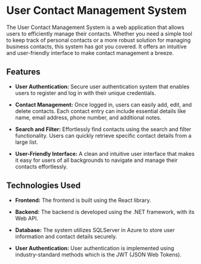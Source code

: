 # User Contact Management System

The User Contact Management System is a web application that allows users to efficiently manage their contacts. Whether you need a simple tool to keep track of personal contacts or a more robust solution for managing business contacts, this system has got you covered. It offers an intuitive and user-friendly interface to make contact management a breeze.

## Features

- **User Authentication:** Secure user authentication system that enables users to register and log in with their unique credentials.

- **Contact Management:** Once logged in, users can easily add, edit, and delete contacts. Each contact entry can include essential details like name, email address, phone number, and additional notes.

- **Search and Filter:** Effortlessly find contacts using the search and filter functionality. Users can quickly retrieve specific contact details from a large list.

- **User-Friendly Interface:** A clean and intuitive user interface that makes it easy for users of all backgrounds to navigate and manage their contacts effortlessly.

## Technologies Used

- **Frontend:** The frontend is built using the React library.

- **Backend:** The backend is developed using the .NET framework, with its Web API.

- **Database:** The system utilizes SQLServer in Azure to store user information and contact details securely.

- **User Authentication:** User authentication is implemented using industry-standard methods which is the JWT (JSON Web Tokens).

